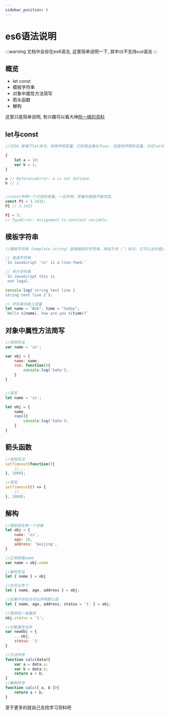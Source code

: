 ```yaml
---
sidebar_position: 6
---
```

# es6语法说明

:::warning
文档中会存在es6语法, 这里简单说明一下, 其中`IE`不支持`es6`语法
:::

## 概览

- let const
- 模板字符串
- 对象中属性方法简写
- 箭头函数
- 解构

这里只是简单说明, 有兴趣可以看大神<a href="https://es6.ruanyifeng.com/" target="_blank">阮一峰的资料</a>


## let与const

```js
//lES6 新增了let命令，用来声明变量。它的用法类似于var，但是所声明的变量，只在let命令所在的代码块内有效。

{
	let a = 10;
	var b = 1;
}

a // ReferenceError: a is not defined.
b // 1


//const声明一个只读的常量。一旦声明，常量的值就不能改变。
const PI = 3.1415;
PI // 3.1415

PI = 3;
// TypeError: Assignment to constant variable.
```


## 模板字符串

```js
//模板字符串（template string）是增强版的字符串，用反引号（`）标识。它可以当作普通字符串使用，也可以用来定义多行字符串，或者在字符串中嵌入变量。

// 普通字符串
`In JavaScript '\n' is a line-feed.`

// 多行字符串
`In JavaScript this is
 not legal.`

console.log(`string text line 1
string text line 2`);

// 字符串中嵌入变量
let name = "Bob", time = "today";
`Hello ${name}, how are you ${time}?`
```


## 对象中属性方法简写

```js
//常规写法
var name = 'zs';

var obj = {
	name: name,
	run: function(){
		console.log('haha');
	}
}


//简写
let name = 'zs';

let obj = {
	name,
	run(){
		console.log('haha');
	}
}
```


## 箭头函数

```js
//常规写法
setTimeout(function(){
	//...
}, 1000);

//简写
setTimeout(() => {
	//...
}, 1000);
```


## 解构

```js
//假如现在有一个对象
let obj = {
	name: 'zs',
	age: 18,
	address: 'beijing',
}

//正常获取name
var name = obj.name

//解构写法
let { name } = obj

//也可以多个
let { name, age, address } = obj;

//如果不存在也可以声明默认值
let { name, age, address, status = '1' } = obj;

//想添加一条属性
obj.status = '1';

//对象属性合并
var newObj = {
	...obj,
	status: '1'
}

//方法传参
function calc(data){
	var a = data.a;
	var b = data.b;
	return a + b;
}
//解构传参
function calc({ a, b }){
	return a + b;
}
```

至于更多的就自己去找学习资料吧
